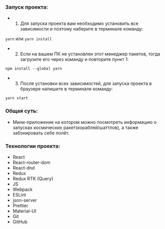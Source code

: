 ### Запуск проекта:

- 1. Для запуска проекта вам необходимо установить
все зависимости и поэтому наберите в терминале команду:

`yarn` или `yarn install`

- 2. Если на вашем ПК не установлен этот менеджер пакетов, тогда загрузите его через команду и повторите пункт 1:

`npm install --global yarn`

- 3. После установки всех зависимостей, для запуска проекта в браузере напишите в терминалe команду:

`yarn start`

### Общая суть:

- Мини-приложение на котором можно посмотреть информацию о запусках космических ракет(кораблей/шаттлов), а также забонировать себе полёт.

### Технологии проекта:

- React
- React-router-dom
- React-dnd
- Redux
- Redux RTK (Query)
- JS
- Webpack
- ESLint
- json-server
- Prettier
- Material-UI
- Git
- GitHub